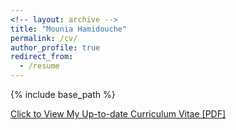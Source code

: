 ```yaml
---
<!-- layout: archive -->
title: "Mounia Hamidouche"
permalink: /cv/
author_profile: true
redirect_from:
  - /resume
---
```


{% include base_path %}

[Click to View My Up-to-date Curriculum Vitae [PDF]](http://mouniahamidouche.github.io/files/mounia_cv.pdf)

<!-- <embed src="http://mouniahamidouche.github.io/files/mounia_cv.pdf" width="650" height="1800" type='application/pdf'> -->
